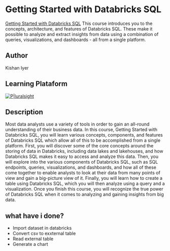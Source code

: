 # Getting Started with Databricks SQL

[Getting Started with Databricks SQL](https://app.pluralsight.com/library/courses/getting-started-databricks-sql/description)
This course introduces you to the concepts, architecture, and features of Databricks SQL. These make it possible to analyze and extract insights from data using a combination of queries, visualizations, and dashboards - all from a single platform.

## Author
Kishan Iyer

## Learning Plataform
[![P|luralsight](https://www.pluralsight.com/content/dam/pluralsight/newsroom/brand-assets/logos/PS_logo_F-01.png)](https://www.pluralsight.com/)

## Description
Most data analysts use a variety of tools in order to gain an all-round understanding of their business data. In this course, Getting Started with Databricks SQL, you will learn various concepts, components, and features of Databricks SQL which allow all of this to be accomplished from a single platform. First, you will discover some of the core concepts around the storing of data in Databricks, including data lakes and lakehouses, and how Databricks SQL makes it easy to access and analyze this data. Then, you will explore into the various components of Databricks SQL, such as SQL endpoints, queries, visualizations, and dashboards, and how all of these come together to enable analysts to look at their data from many points of view and gain a big-picture view of it. Finally, you will learn how to create a table using Databricks SQL, which you will then analyze using a query and a visualization. Once you finish this course, you will recognize the true power of Databricks SQL when it comes to analyzing and gaining insights from big data.

## what have i done?
- Import dataset in databricks
- Convert csv to exxternal table
- Read external table
- Generate a chart
